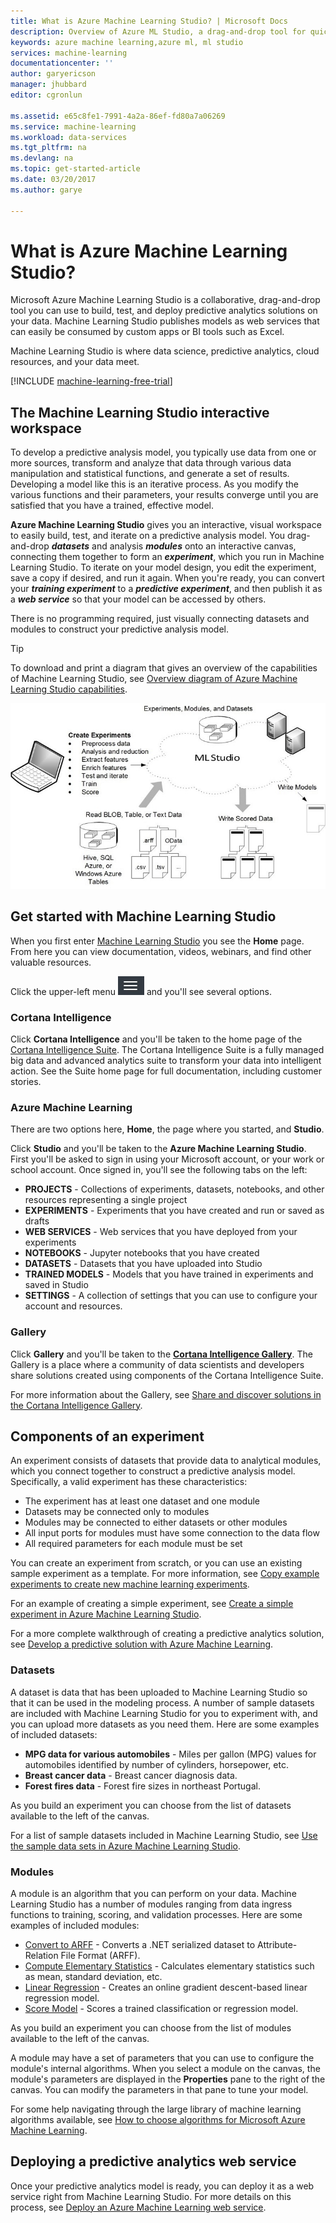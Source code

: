 ```yaml
---
title: What is Azure Machine Learning Studio? | Microsoft Docs
description: Overview of Azure ML Studio, a drag-and-drop tool for quickly building models from a ready-to-use library of algorithms and modules.
keywords: azure machine learning,azure ml, ml studio
services: machine-learning
documentationcenter: ''
author: garyericson
manager: jhubbard
editor: cgronlun

ms.assetid: e65c8fe1-7991-4a2a-86ef-fd80a7a06269
ms.service: machine-learning
ms.workload: data-services
ms.tgt_pltfrm: na
ms.devlang: na
ms.topic: get-started-article
ms.date: 03/20/2017
ms.author: garye

---
```

# What is Azure Machine Learning Studio?
Microsoft Azure Machine Learning Studio is a collaborative, drag-and-drop tool you can use to build, test, and deploy predictive analytics solutions on your data. Machine Learning Studio publishes models as web services that can easily be consumed by custom apps or BI tools such as Excel.

Machine Learning Studio is where data science, predictive analytics, cloud resources, and your data meet.

[!INCLUDE [machine-learning-free-trial](../../../includes/machine-learning-free-trial.md)]

## The Machine Learning Studio interactive workspace
To develop a predictive analysis model, you typically use data from one or more sources, transform and analyze that data through various data manipulation and statistical functions, and generate a set of results. Developing a model like this is an iterative process. As you modify the various functions and their parameters, your results converge until you are satisfied that you have a trained, effective model.

**Azure Machine Learning Studio** gives you an interactive, visual workspace to easily build, test, and iterate on a predictive analysis model. You drag-and-drop ***datasets*** and analysis ***modules*** onto an interactive canvas, connecting them together to form an ***experiment***, which you run in Machine Learning Studio. To iterate on your model design, you edit the experiment, save a copy if desired, and run it again. When you're ready, you can convert your ***training experiment*** to a ***predictive experiment***, and then publish it as a ***web service*** so that your model can be accessed by others.

There is no programming required, just visually connecting datasets and modules to construct your predictive analysis model.

> [!TIP]
> To download and print a diagram that gives an overview of the capabilities of Machine Learning Studio, see [Overview diagram of Azure Machine Learning Studio capabilities](studio-overview-diagram.md).
> 
> 

![Azure ML Studio diagram: Create experiments, read data for many sources, write scored data, write models.][ml-studio-overview]

## Get started with Machine Learning Studio
When you first enter [Machine Learning Studio](https://studio.azureml.net) you see the **Home** page. From here you can view documentation, videos, webinars, and find other valuable resources.

Click the upper-left menu ![Menu](./media/what-is-ml-studio/menu.png) and you'll see several options.

### Cortana Intelligence
Click **Cortana Intelligence** and you'll be taken to the home page of the [Cortana Intelligence Suite](https://www.microsoft.com/cloud-platform/cortana-intelligence-suite). The Cortana Intelligence Suite is a fully managed big data and advanced analytics suite to transform your data into intelligent action. See the Suite home page for full documentation, including customer stories.

### Azure Machine Learning
There are two options here, **Home**, the page where you started, and **Studio**.

Click **Studio** and you'll be taken to the **Azure Machine Learning Studio**. First you'll be asked to sign in using your Microsoft account, or your work or school account. Once signed in, you'll see the following tabs on the left:

* **PROJECTS** - Collections of experiments, datasets, notebooks, and other resources representing a single project
* **EXPERIMENTS** - Experiments that you have created and run or saved as drafts
* **WEB SERVICES** - Web services that you have deployed from your experiments
* **NOTEBOOKS** - Jupyter notebooks that you have created
* **DATASETS** - Datasets that you have uploaded into Studio
* **TRAINED MODELS** - Models that you have trained in experiments and saved in Studio
* **SETTINGS** - A collection of settings that you can use to configure your account and resources.

### Gallery
Click **Gallery** and you'll be taken to the **[Cortana Intelligence Gallery](http://gallery.cortanaintelligence.com/)**. The Gallery is a place where a community of data scientists and developers share solutions created using components of the Cortana Intelligence Suite.

For more information about the Gallery, see [Share and discover solutions in the Cortana Intelligence Gallery](gallery-how-to-use-contribute-publish.md).

## Components of an experiment
An experiment consists of datasets that provide data to analytical modules, which you connect together to construct a predictive analysis model. Specifically, a valid experiment has these characteristics:

* The experiment has at least one dataset and one module
* Datasets may be connected only to modules
* Modules may be connected to either datasets or other modules
* All input ports for modules must have some connection to the data flow
* All required parameters for each module must be set

You can create an experiment from scratch, or you can use an existing sample experiment as a template. For more information, see [Copy example experiments to create new machine learning experiments](sample-experiments.md).

For an example of creating a simple experiment, see [Create a simple experiment in Azure Machine Learning Studio](create-experiment.md).

For a more complete walkthrough of creating a predictive analytics solution, see [Develop a predictive solution with Azure Machine Learning](walkthrough-develop-predictive-solution.md).

### Datasets
A dataset is data that has been uploaded to Machine Learning Studio so that it can be used in the modeling process. A number of sample datasets are included with Machine Learning Studio for you to experiment with, and you can upload more datasets as you need them. Here are some examples of included datasets:

* **MPG data for various automobiles** - Miles per gallon (MPG) values for automobiles identified by number of cylinders, horsepower, etc.
* **Breast cancer data** - Breast cancer diagnosis data.
* **Forest fires data** - Forest fire sizes in northeast Portugal.

As you build an experiment you can choose from the list of datasets available to the left of the canvas.

For a list of sample datasets included in Machine Learning Studio, see [Use the sample data sets in Azure Machine Learning Studio](use-sample-datasets.md).

### Modules
A module is an algorithm that you can perform on your data. Machine Learning Studio has a number of modules ranging from data ingress functions to training, scoring, and validation processes. Here are some examples of included modules:

* [Convert to ARFF][convert-to-arff] - Converts a .NET serialized dataset to Attribute-Relation File Format (ARFF).
* [Compute Elementary Statistics][elementary-statistics] - Calculates elementary statistics such as mean, standard deviation, etc.
* [Linear Regression][linear-regression] - Creates an online gradient descent-based linear regression model.
* [Score Model][score-model] - Scores a trained classification or regression model.

As you build an experiment you can choose from the list of modules available to the left of the canvas.  

A module may have a set of parameters that you can use to configure the module's internal algorithms. When you select a module on the canvas, the module's parameters are displayed in the **Properties** pane to the right of the canvas. You can modify the parameters in that pane to tune your model.

For some help navigating through the large library of machine learning algorithms available, see [How to choose algorithms for Microsoft Azure Machine Learning](algorithm-choice.md).

## Deploying a predictive analytics web service
Once your predictive analytics model is ready, you can deploy it as a web service right from Machine Learning Studio. For more details on this process, see [Deploy an Azure Machine Learning web service](publish-a-machine-learning-web-service.md).

[ml-studio-overview]:./media/what-is-ml-studio/azure-ml-studio-diagram.jpg

<!-- Module References -->
[convert-to-arff]: https://msdn.microsoft.com/library/azure/62d2cece-d832-4a7a-a0bd-f01f03af0960/
[elementary-statistics]: https://msdn.microsoft.com/library/azure/3086b8d4-c895-45ba-8aa9-34f0c944d4d3/
[linear-regression]: https://msdn.microsoft.com/library/azure/31960a6f-789b-4cf7-88d6-2e1152c0bd1a/
[score-model]: https://msdn.microsoft.com/library/azure/401b4f92-e724-4d5a-be81-d5b0ff9bdb33/
